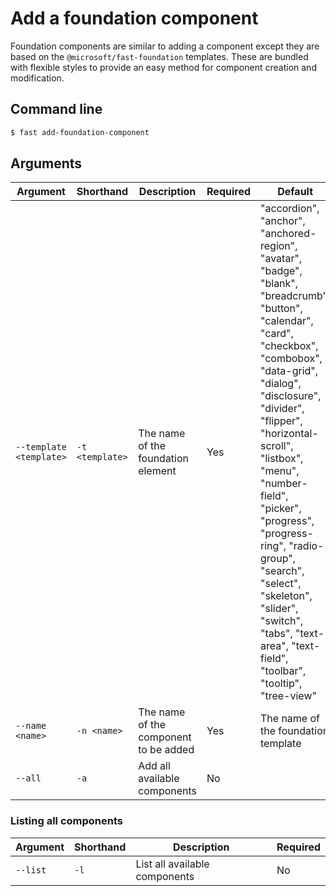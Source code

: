# Add a foundation component

Foundation components are similar to adding a component except they are based on the `@microsoft/fast-foundation` templates. These are bundled with flexible styles to provide an easy method for component creation and modification.

## Command line

```bash
$ fast add-foundation-component
```

## Arguments

Argument | Shorthand | Description | Required | Default
---------|-----------|-------------|----------|--------
`--template <template>` | `-t <template>` | The name of the foundation element | Yes | "accordion", "anchor", "anchored-region", "avatar", "badge", "blank", "breadcrumb", "button", "calendar", "card", "checkbox", "combobox", "data-grid", "dialog", "disclosure", "divider", "flipper", "horizontal-scroll", "listbox", "menu", "number-field", "picker", "progress", "progress-ring", "radio-group", "search", "select", "skeleton", "slider", "switch", "tabs", "text-area", "text-field", "toolbar", "tooltip", "tree-view" |
`--name <name>` | `-n <name>` | The name of the component to be added | Yes | The name of the foundation template |
`--all` | `-a` | Add all available components | No | 

### Listing all components

| Argument | Shorthand | Description | Required |
|-|-|-|-|
`--list` | `-l` | List all available components | No | 